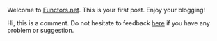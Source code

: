Welcome to [Functors.net](https://functors.net). This is your first post. Enjoy your blogging!

Hi, this is a comment. Do not hesitate to feedback [here](https://functors.net/feedback) if you have any problem or suggestion.
